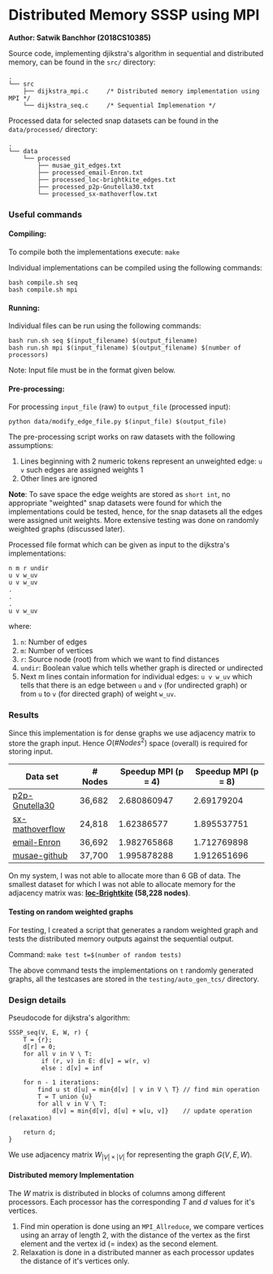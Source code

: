 # Distributed Memory SSSP using MPI

**Author: Satwik Banchhor (2018CS10385)**

Source code, implementing djikstra's algorithm in sequential and distributed memory, can be found in the `src/` directory:

```
.
└── src
    ├── dijkstra_mpi.c     /* Distributed memory implementation using MPI */
    └── dijkstra_seq.c     /* Sequential Implemenation */
```

Processed data for selected snap datasets can be found in the `data/processed/` directory:

```
.
└── data
    └── processed
        ├── musae_git_edges.txt
        ├── processed_email-Enron.txt
        ├── processed_loc-brightkite_edges.txt
        ├── processed_p2p-Gnutella30.txt
        └── processed_sx-mathoverflow.txt
```

### Useful commands

#### Compiling:

To compile both the implementations execute: `make`

Individual implementations can be compiled using the following commands:

```
bash compile.sh seq
bash compile.sh mpi
```

#### Running:

Individual files can be run using the following commands:

```
bash run.sh seq $(input_filename) $(output_filename)
bash run.sh mpi $(input_filename) $(output_filename) $(number of processors)
```

Note: Input file must be in the format given below.

#### Pre-processing:

For processing `input_file` (raw) to `output_file` (processed input):

```
python data/modify_edge_file.py $(input_file) $(output_file)
```

The pre-processing script works on raw datasets with the following assumptions:

1. Lines beginning with 2 numeric tokens represent an unweighted edge: `u v` such edges are assigned weights 1
3. Other lines are ignored

**Note**: To save space the edge weights are stored as `short int`, no appropriate "weighted" snap datasets were found for which the implementations could be tested, hence, for the snap datasets all the edges were assigned unit weights. More extensive testing was done on randomly weighted graphs (discussed later).

Processed file format which can be given as input to the dijkstra's implementations:

```
n m r undir
u v w_uv
u v w_uv
.
.
.
u v w_uv
```

where:

1. `n`: Number of edges
2. `m`: Number of vertices
3. `r`: Source node (root) from which we want to find distances
4. `undir`: Boolean value which tells whether graph is directed or undirected
5. Next m lines contain information for individual edges: `u v w_uv` which tells that there is an edge between `u` and `v` (for undirected graph) or from `u` to `v` (for directed graph) of weight `w_uv`.

### Results

Since this implementation is for dense graphs we use adjacency matrix to store the graph input. Hence $O(\#Nodes^2)$ space (overall) is required for storing input.

| **Data set**                                                 | **# Nodes** | **Speedup MPI (p = 4)** | **Speedup MPI (p = 8)** |
| ------------------------------------------------------------ | ----------- | ----------------------- | ----------------------- |
| [p2p-Gnutella30](https://snap.stanford.edu/data/p2p-Gnutella30.html) | 36,682      | 2.680860947             | 2.69179204              |
| [sx-mathoverflow](https://snap.stanford.edu/data/sx-mathoverflow.html) | 24,818      | 1.62386577              | 1.895537751             |
| [email-Enron](https://snap.stanford.edu/data/email-Enron.html) | 36,692      | 1.982765868             | 1.712769898             |
| [musae-github](https://snap.stanford.edu/data/github-social.html) | 37,700      | 1.995878288             | 1.912651696             |

On my system, I was not able to allocate more than 6 GB of data. The smallest dataset for which I was not able to allocate memory for the adjacency matrix was: **[loc-Brightkite](https://snap.stanford.edu/data/loc-Brightkite.html) (58,228 nodes)**.

#### Testing on random weighted graphs

For testing, I created a script that generates a random weighted graph and tests the distributed memory outputs against the sequential output.

Command: `make test t=$(number of random tests)`

The above command tests the implementations on `t` randomly generated graphs, all the testcases are stored in the `testing/auto_gen_tcs/` directory.

### Design details

Pseudocode  for dijkstra's algorithm:

```pseudocode
SSSP_seq(V, E, W, r) {
	T = {r};
    d[r] = 0;
    for all v in V \ T:
    	 if (r, v) in E: d[v] = w(r, v)
         else : d[v] = inf
    
    for n - 1 iterations:
    	find u st d[u] = min{d[v] | v in V \ T} // find min operation
    	T = T union {u}
    	for all v in V \ T:
 		   	d[v] = min{d[v], d[u] + w[u, v]}    // update operation (relaxation)
    	
    return d;
}
```

We use adjacency matrix $W_{|V| \times |V|}$ for representing the graph $G(V, E, W)$.

#### Distributed memory Implementation

The $W$ matrix is distributed in blocks of columns among different processors. Each processor has the corresponding $T$ and $d$ values for it's vertices.

1. Find min operation is done using an `MPI_Allreduce`, we compare vertices using an array of length 2, with the distance of the vertex as the first element and the vertex id (= index) as the second element.
2. Relaxation is done in a distributed manner as each processor updates the distance of it's vertices only.